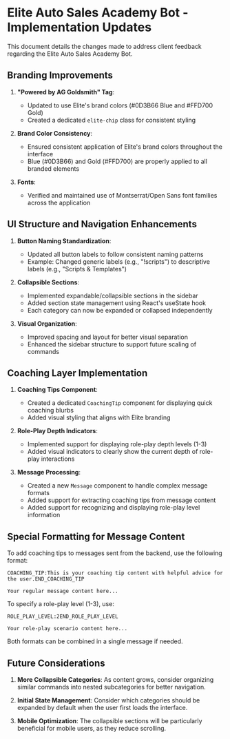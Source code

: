 # Elite Auto Sales Academy Bot - Implementation Updates

This document details the changes made to address client feedback regarding the Elite Auto Sales Academy Bot.

## Branding Improvements

1. **"Powered by AG Goldsmith" Tag**: 
   - Updated to use Elite's brand colors (#0D3B66 Blue and #FFD700 Gold)
   - Created a dedicated `elite-chip` class for consistent styling

2. **Brand Color Consistency**: 
   - Ensured consistent application of Elite's brand colors throughout the interface
   - Blue (#0D3B66) and Gold (#FFD700) are properly applied to all branded elements

3. **Fonts**:
   - Verified and maintained use of Montserrat/Open Sans font families across the application

## UI Structure and Navigation Enhancements

1. **Button Naming Standardization**: 
   - Updated all button labels to follow consistent naming patterns
   - Example: Changed generic labels (e.g., "!scripts") to descriptive labels (e.g., "Scripts & Templates")

2. **Collapsible Sections**: 
   - Implemented expandable/collapsible sections in the sidebar
   - Added section state management using React's useState hook
   - Each category can now be expanded or collapsed independently

3. **Visual Organization**:
   - Improved spacing and layout for better visual separation
   - Enhanced the sidebar structure to support future scaling of commands

## Coaching Layer Implementation

1. **Coaching Tips Component**:
   - Created a dedicated `CoachingTip` component for displaying quick coaching blurbs
   - Added visual styling that aligns with Elite branding

2. **Role-Play Depth Indicators**:
   - Implemented support for displaying role-play depth levels (1-3)
   - Added visual indicators to clearly show the current depth of role-play interactions

3. **Message Processing**:
   - Created a new `Message` component to handle complex message formats
   - Added support for extracting coaching tips from message content
   - Added support for recognizing and displaying role-play level information

## Special Formatting for Message Content

To add coaching tips to messages sent from the backend, use the following format:
```
COACHING_TIP:This is your coaching tip content with helpful advice for the user.END_COACHING_TIP

Your regular message content here...
```

To specify a role-play level (1-3), use:
```
ROLE_PLAY_LEVEL:2END_ROLE_PLAY_LEVEL

Your role-play scenario content here...
```

Both formats can be combined in a single message if needed.

## Future Considerations

1. **More Collapsible Categories**: As content grows, consider organizing similar commands into nested subcategories for better navigation.

2. **Initial State Management**: Consider which categories should be expanded by default when the user first loads the interface.

3. **Mobile Optimization**: The collapsible sections will be particularly beneficial for mobile users, as they reduce scrolling.

